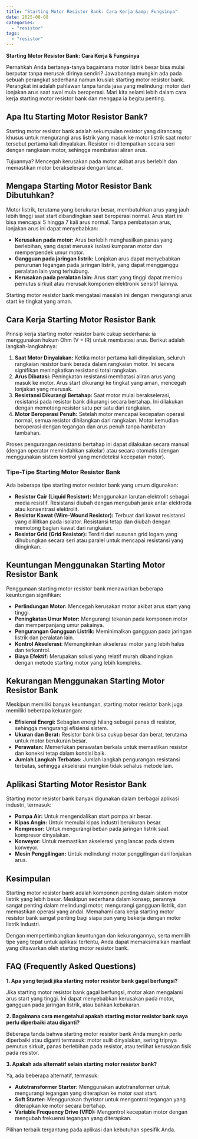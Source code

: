 ```yaml
---
title: "Starting Motor Resistor Bank: Cara Kerja &amp; Fungsinya"
date: 2025-08-08
categories: 
  - "resistor"
tags: 
  - "resistor"
---
```


**Starting Motor Resistor Bank: Cara Kerja & Fungsinya**

Pernahkah Anda bertanya-tanya bagaimana motor listrik besar bisa mulai berputar tanpa merusak dirinya sendiri? Jawabannya mungkin ada pada sebuah perangkat sederhana namun krusial: starting motor resistor bank. Perangkat ini adalah pahlawan tanpa tanda jasa yang melindungi motor dari lonjakan arus saat awal mula beroperasi. Mari kita selami lebih dalam cara kerja starting motor resistor bank dan mengapa ia begitu penting.

## Apa Itu Starting Motor Resistor Bank?

Starting motor resistor bank adalah sekumpulan resistor yang dirancang khusus untuk mengurangi arus listrik yang masuk ke motor listrik saat motor tersebut pertama kali dinyalakan. Resistor ini ditempatkan secara seri dengan rangkaian motor, sehingga membatasi aliran arus.

Tujuannya? Mencegah kerusakan pada motor akibat arus berlebih dan memastikan motor berakselerasi dengan lancar.

## Mengapa Starting Motor Resistor Bank Dibutuhkan?

Motor listrik, terutama yang berukuran besar, membutuhkan arus yang jauh lebih tinggi saat start dibandingkan saat beroperasi normal. Arus start ini bisa mencapai 5 hingga 7 kali arus normal. Tanpa pembatasan arus, lonjakan arus ini dapat menyebabkan:

- **Kerusakan pada motor:** Arus berlebih menghasilkan panas yang berlebihan, yang dapat merusak isolasi kumparan motor dan memperpendek umur motor.
- **Gangguan pada jaringan listrik:** Lonjakan arus dapat menyebabkan penurunan tegangan pada jaringan listrik, yang dapat mengganggu peralatan lain yang terhubung.
- **Kerusakan pada peralatan lain:** Arus start yang tinggi dapat memicu pemutus sirkuit atau merusak komponen elektronik sensitif lainnya.

Starting motor resistor bank mengatasi masalah ini dengan mengurangi arus start ke tingkat yang aman.

## Cara Kerja Starting Motor Resistor Bank

Prinsip kerja starting motor resistor bank cukup sederhana: ia menggunakan hukum Ohm (V = IR) untuk membatasi arus. Berikut adalah langkah-langkahnya:

1. **Saat Motor Dinyalakan:** Ketika motor pertama kali dinyalakan, seluruh rangkaian resistor bank berada dalam rangkaian motor. Ini secara signifikan meningkatkan resistansi total rangkaian.
2. **Arus Dibatasi:** Peningkatan resistansi membatasi aliran arus yang masuk ke motor. Arus start dikurangi ke tingkat yang aman, mencegah lonjakan yang merusak.
3. **Resistansi Dikurangi Bertahap:** Saat motor mulai berakselerasi, resistansi pada resistor bank dikurangi secara bertahap. Ini dilakukan dengan memotong resistor satu per satu dari rangkaian.
4. **Motor Beroperasi Penuh:** Setelah motor mencapai kecepatan operasi normal, semua resistor dihilangkan dari rangkaian. Motor kemudian beroperasi dengan tegangan dan arus penuh tanpa hambatan tambahan.

Proses pengurangan resistansi bertahap ini dapat dilakukan secara manual (dengan operator memindahkan sakelar) atau secara otomatis (dengan menggunakan sistem kontrol yang mendeteksi kecepatan motor).

### Tipe-Tipe Starting Motor Resistor Bank

Ada beberapa tipe starting motor resistor bank yang umum digunakan:

- **Resistor Cair (Liquid Resistor):** Menggunakan larutan elektrolit sebagai media resistif. Resistansi diubah dengan mengubah jarak antar elektroda atau konsentrasi elektrolit.
- **Resistor Kawat (Wire-Wound Resistor):** Terbuat dari kawat resistansi yang dililitkan pada isolator. Resistansi tetap dan diubah dengan memotong bagian kawat dari rangkaian.
- **Resistor Grid (Grid Resistor):** Terdiri dari susunan grid logam yang dihubungkan secara seri atau paralel untuk mencapai resistansi yang diinginkan.

## Keuntungan Menggunakan Starting Motor Resistor Bank

Penggunaan starting motor resistor bank menawarkan beberapa keuntungan signifikan:

- **Perlindungan Motor:** Mencegah kerusakan motor akibat arus start yang tinggi.
- **Peningkatan Umur Motor:** Mengurangi tekanan pada komponen motor dan memperpanjang umur pakainya.
- **Pengurangan Gangguan Listrik:** Meminimalkan gangguan pada jaringan listrik dan peralatan lain.
- **Kontrol Akselerasi:** Memungkinkan akselerasi motor yang lebih halus dan terkontrol.
- **Biaya Efektif:** Merupakan solusi yang relatif murah dibandingkan dengan metode starting motor yang lebih kompleks.

## Kekurangan Menggunakan Starting Motor Resistor Bank

Meskipun memiliki banyak keuntungan, starting motor resistor bank juga memiliki beberapa kekurangan:

- **Efisiensi Energi:** Sebagian energi hilang sebagai panas di resistor, sehingga mengurangi efisiensi sistem.
- **Ukuran dan Berat:** Resistor bank bisa cukup besar dan berat, terutama untuk motor berukuran besar.
- **Perawatan:** Memerlukan perawatan berkala untuk memastikan resistor dan koneksi tetap dalam kondisi baik.
- **Jumlah Langkah Terbatas:** Jumlah langkah pengurangan resistansi terbatas, sehingga akselerasi mungkin tidak sehalus metode lain.

## Aplikasi Starting Motor Resistor Bank

Starting motor resistor bank banyak digunakan dalam berbagai aplikasi industri, termasuk:

- **Pompa Air:** Untuk mengendalikan start pompa air besar.
- **Kipas Angin:** Untuk memulai kipas industri berukuran besar.
- **Kompresor:** Untuk mengurangi beban pada jaringan listrik saat kompresor dinyalakan.
- **Konveyor:** Untuk memastikan akselerasi yang lancar pada sistem konveyor.
- **Mesin Penggilingan:** Untuk melindungi motor penggilingan dari lonjakan arus.

## Kesimpulan

Starting motor resistor bank adalah komponen penting dalam sistem motor listrik yang lebih besar. Meskipun sederhana dalam konsep, perannya sangat penting dalam melindungi motor, mengurangi gangguan listrik, dan memastikan operasi yang andal. Memahami cara kerja starting motor resistor bank sangat penting bagi siapa pun yang bekerja dengan motor listrik industri.

Dengan mempertimbangkan keuntungan dan kekurangannya, serta memilih tipe yang tepat untuk aplikasi tertentu, Anda dapat memaksimalkan manfaat yang ditawarkan oleh starting motor resistor bank.

## FAQ (Frequently Asked Questions)

**1\. Apa yang terjadi jika starting motor resistor bank gagal berfungsi?**

Jika starting motor resistor bank gagal berfungsi, motor akan mengalami arus start yang tinggi. Ini dapat menyebabkan kerusakan pada motor, gangguan pada jaringan listrik, atau bahkan kebakaran.

**2\. Bagaimana cara mengetahui apakah starting motor resistor bank saya perlu diperbaiki atau diganti?**

Beberapa tanda bahwa starting motor resistor bank Anda mungkin perlu diperbaiki atau diganti termasuk: motor sulit dinyalakan, sering tripnya pemutus sirkuit, panas berlebihan pada resistor, atau terlihat kerusakan fisik pada resistor.

**3\. Apakah ada alternatif selain starting motor resistor bank?**

Ya, ada beberapa alternatif, termasuk:

- **Autotransformer Starter:** Menggunakan autotransformer untuk mengurangi tegangan yang diterapkan ke motor saat start.
- **Soft Starter:** Menggunakan thyristor untuk mengontrol tegangan yang diterapkan ke motor secara bertahap.
- **Variable Frequency Drive (VFD):** Mengontrol kecepatan motor dengan mengubah frekuensi tegangan yang diterapkan.

Pilihan terbaik tergantung pada aplikasi dan kebutuhan spesifik Anda.

